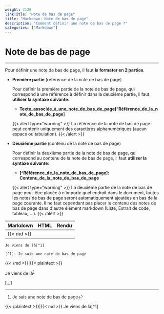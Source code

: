 ```yaml
---
weight: 2120
linkTitle: "Note de bas de page"
title: "Markdown: Note de bas de page"
description: "Comment définir une note de bas de page ?"
categories: ["Markdown"]
---
```


# Note de bas de page
---

Pour définir une note de bas de page, il faut **la formater en 2 parties**.

* **Première partie** (référence de la note de bas de page)

    Pour définir la première partie de la note de bas de page, qui correspond à une référence à définir dans la deuxième partie, il faut **utiliser la syntaxe suivante**:

    * **Texte_associée_à_une_note_de_bas_de_page\[\^Référence_de_la_note_de_bas_de_page\]**

    {{< alert type="warning" >}}
La référence de la note de bas de page peut contenir uniquement des caractères alphanumériques (aucun espace ou tabulation).
    {{< /alert >}}

* **Deuxième partie** (contenu de la note de bas de page)

    Pour définir la deuxième partie de la note de bas de page, qui correspond au contenu de la note de bas de page, il faut **utiliser la syntaxe suivante**:

    * **\[\^Référence_de_la_note_de_bas_de_page\]: Contenu_de_la_note_de_bas_de_page**

    {{< alert type="warning" >}}
La deuxième partie de la note de bas de page peut-être placée à n'importe quel endroit dans le document, toutes les notes de bas de page seront automatiquement ajoutées en bas de la page courante. Il ne faut cependant pas placer le contenu des notes de bas de page dans d'autre élément markdown (Liste, Extrait de code, tableau, ...).
    {{< /alert >}}

| Markdown | HTML | Rendu |
| -------- | ---- | ----- |
|{{< md >}}
```
Je viens de là[^1]

[^1]: Je suis une note de bas de page
```
{{< /md >}}|{{< plaintext >}}
<p>Je viens de là<sup id="fnref:1"><a href="#fn:1" class="footnote-ref" role="doc-noteref">1</a></sup></p>
[…]
<section class="footnotes" role="doc-endnotes">
  <hr>
  <ol>
    <li id="fn:1" role="doc-endnote">
      <p>Je suis une note de bas de page<a href="#fnref:1" class="footnote-backref" role="doc-backlink">↩︎</a></p>
    </li>
  </ol>
</section>
{{< /plaintext >}}|{{< md >}}
Je viens de là[^1]

[^1]: Je suis une note de bas de page
{{< /md >}}|
